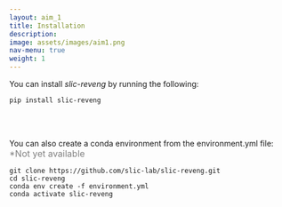 ```yaml
---
layout: aim_1
title: Installation
description: 
image: assets/images/aim1.png
nav-menu: true
weight: 1
---
```


<!-- Main -->
<div id="main" class="alt">
<p>You can install <i>slic-reveng</i> by running the following:</p>
<pre><code class="language-bash">pip install slic-reveng</code></pre>

<br><br>
<p>
  You can also create a conda environment from the environment.yml file:
  <br><span style="color: gray; font-size: medium">*Not yet available</span>
</p>
<pre><code class="language-bash">git clone https://github.com/slic-lab/slic-reveng.git
cd slic-reveng
conda env create -f environment.yml
conda activate slic-reveng
</code></pre>
</div>

